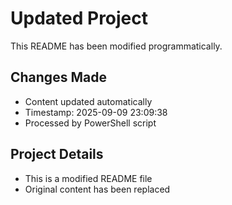 ﻿# Updated Project

This README has been modified programmatically.

## Changes Made
- Content updated automatically
- Timestamp: 2025-09-09 23:09:38
- Processed by PowerShell script

## Project Details
- This is a modified README file
- Original content has been replaced

